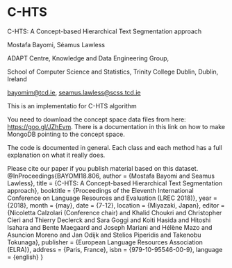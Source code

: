 # C-HTS

C-HTS: A Concept-based Hierarchical Text Segmentation approach

Mostafa Bayomi, Séamus Lawless 

ADAPT Centre, Knowledge and Data Engineering Group, 

School of Computer Science and Statistics, Trinity College Dublin, Dublin, Ireland

bayomim@tcd.ie, seamus.lawless@scss.tcd.ie

This is an implementatio for C-HTS algorithm

You need to download the concept space data files from here: https://goo.gl/JZhEvm.
There is a documentation in this link on how to make MongoDB pointing to the concept space.

The code is documented in general. Each class and each method has a full explanation on what it really does.

Please cite our paper if you publish material based on this dataset.
  @InProceedings{BAYOMI18.806,
  author = {Mostafa Bayomi and Seamus Lawless},
  title = {C-HTS: A Concept-based Hierarchical Text Segmentation approach},
  booktitle = {Proceedings of the Eleventh International Conference on Language Resources and Evaluation (LREC 2018)},
  year = {2018},
  month = {may},
  date = {7-12},
  location = {Miyazaki, Japan},
  editor = {Nicoletta Calzolari (Conference chair) and Khalid Choukri and Christopher Cieri and Thierry Declerck and Sara Goggi and Koiti Hasida and Hitoshi Isahara and Bente Maegaard and Joseph Mariani and Hélène Mazo and Asuncion Moreno and Jan Odijk and Stelios Piperidis and Takenobu Tokunaga},
  publisher = {European Language Resources Association (ELRA)},
  address = {Paris, France},
  isbn = {979-10-95546-00-9},
  language = {english}
  }


